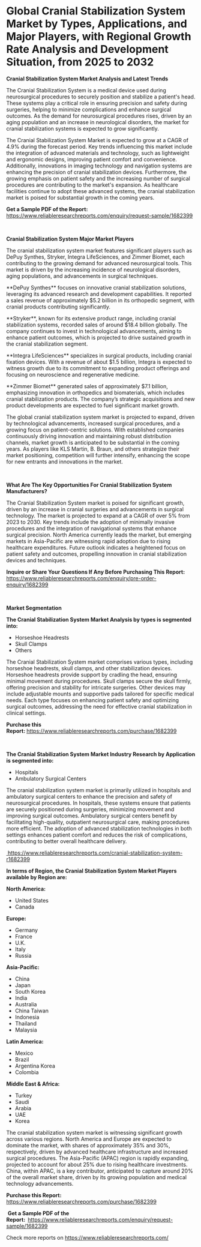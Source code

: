 <p><h1>Global Cranial Stabilization System Market by Types, Applications, and Major Players, with Regional Growth Rate Analysis and Development Situation, from 2025 to 2032</h1></p><p><strong>Cranial Stabilization System Market Analysis and Latest Trends</strong></p>
<p><p>The Cranial Stabilization System is a medical device used during neurosurgical procedures to securely position and stabilize a patient's head. These systems play a critical role in ensuring precision and safety during surgeries, helping to minimize complications and enhance surgical outcomes. As the demand for neurosurgical procedures rises, driven by an aging population and an increase in neurological disorders, the market for cranial stabilization systems is expected to grow significantly.</p><p>The Cranial Stabilization System Market is expected to grow at a CAGR of 4.9% during the forecast period. Key trends influencing this market include the integration of advanced materials and technology, such as lightweight and ergonomic designs, improving patient comfort and convenience. Additionally, innovations in imaging technology and navigation systems are enhancing the precision of cranial stabilization devices. Furthermore, the growing emphasis on patient safety and the increasing number of surgical procedures are contributing to the market's expansion. As healthcare facilities continue to adopt these advanced systems, the cranial stabilization market is poised for substantial growth in the coming years.</p></p>
<p><strong>Get a Sample PDF of the Report:&nbsp;</strong> <a href="https://www.reliableresearchreports.com/enquiry/request-sample/1682399?utm_campaign=3362&utm_medium=2&utm_source=Github&utm_content=ia&utm_term=26032025&utm_id=cranial-stabilization-system">https://www.reliableresearchreports.com/enquiry/request-sample/1682399</a></p>
<p>&nbsp;</p>
<p><strong>Cranial Stabilization System Major Market Players</strong></p>
<p><p>The cranial stabilization system market features significant players such as DePuy Synthes, Stryker, Integra LifeSciences, and Zimmer Biomet, each contributing to the growing demand for advanced neurosurgical tools. This market is driven by the increasing incidence of neurological disorders, aging populations, and advancements in surgical techniques.</p><p>**DePuy Synthes** focuses on innovative cranial stabilization solutions, leveraging its advanced research and development capabilities. It reported a sales revenue of approximately $5.2 billion in its orthopedic segment, with cranial products contributing significantly.</p><p>**Stryker**, known for its extensive product range, including cranial stabilization systems, recorded sales of around $18.4 billion globally. The company continues to invest in technological advancements, aiming to enhance patient outcomes, which is projected to drive sustained growth in the cranial stabilization segment.</p><p>**Integra LifeSciences** specializes in surgical products, including cranial fixation devices. With a revenue of about $1.5 billion, Integra is expected to witness growth due to its commitment to expanding product offerings and focusing on neuroscience and regenerative medicine.</p><p>**Zimmer Biomet** generated sales of approximately $7.1 billion, emphasizing innovation in orthopedics and biomaterials, which includes cranial stabilization products. The company’s strategic acquisitions and new product developments are expected to fuel significant market growth.</p><p>The global cranial stabilization system market is projected to expand, driven by technological advancements, increased surgical procedures, and a growing focus on patient-centric solutions. With established companies continuously driving innovation and maintaining robust distribution channels, market growth is anticipated to be substantial in the coming years. As players like KLS Martin, B. Braun, and others strategize their market positioning, competition will further intensify, enhancing the scope for new entrants and innovations in the market.</p></p>
<p>&nbsp;</p>
<p><strong>What Are The Key Opportunities For Cranial Stabilization System Manufacturers?</strong></p>
<p><p>The Cranial Stabilization System market is poised for significant growth, driven by an increase in cranial surgeries and advancements in surgical technology. The market is projected to expand at a CAGR of over 5% from 2023 to 2030. Key trends include the adoption of minimally invasive procedures and the integration of navigational systems that enhance surgical precision. North America currently leads the market, but emerging markets in Asia-Pacific are witnessing rapid adoption due to rising healthcare expenditures. Future outlook indicates a heightened focus on patient safety and outcomes, propelling innovation in cranial stabilization devices and techniques.</p></p>
<p><strong>Inquire or Share Your Questions If Any Before Purchasing This Report:</strong> <a href="https://www.reliableresearchreports.com/enquiry/pre-order-enquiry/1682399?utm_campaign=3362&utm_medium=2&utm_source=Github&utm_content=ia&utm_term=26032025&utm_id=cranial-stabilization-system">https://www.reliableresearchreports.com/enquiry/pre-order-enquiry/1682399</a></p>
<p>&nbsp;</p>
<p><strong>Market Segmentation</strong></p>
<p><strong>The Cranial Stabilization System Market Analysis by types is segmented into:</strong></p>
<p><ul><li>Horseshoe Headrests</li><li>Skull Clamps</li><li>Others</li></ul></p>
<p><p>The Cranial Stabilization System market comprises various types, including horseshoe headrests, skull clamps, and other stabilization devices. Horseshoe headrests provide support by cradling the head, ensuring minimal movement during procedures. Skull clamps secure the skull firmly, offering precision and stability for intricate surgeries. Other devices may include adjustable mounts and supportive pads tailored for specific medical needs. Each type focuses on enhancing patient safety and optimizing surgical outcomes, addressing the need for effective cranial stabilization in clinical settings.</p></p>
<p><strong>Purchase this Report:&nbsp;</strong><a href="https://www.reliableresearchreports.com/purchase/1682399?utm_campaign=3362&utm_medium=2&utm_source=Github&utm_content=ia&utm_term=26032025&utm_id=cranial-stabilization-system">https://www.reliableresearchreports.com/purchase/1682399</a></p>
<p>&nbsp;</p>
<p><strong>The Cranial Stabilization System Market Industry Research by Application is segmented into:</strong></p>
<p><ul><li>Hospitals</li><li>Ambulatory Surgical Centers</li></ul></p>
<p><p>The cranial stabilization system market is primarily utilized in hospitals and ambulatory surgical centers to enhance the precision and safety of neurosurgical procedures. In hospitals, these systems ensure that patients are securely positioned during surgeries, minimizing movement and improving surgical outcomes. Ambulatory surgical centers benefit by facilitating high-quality, outpatient neurosurgical care, making procedures more efficient. The adoption of advanced stabilization technologies in both settings enhances patient comfort and reduces the risk of complications, contributing to better overall healthcare delivery.</p></p>
<p><a href="https://www.reliableresearchreports.com/cranial-stabilization-system-r1682399?utm_campaign=3362&utm_medium=2&utm_source=Github&utm_content=ia&utm_term=26032025&utm_id=cranial-stabilization-system">&nbsp;https://www.reliableresearchreports.com/cranial-stabilization-system-r1682399</a></p>
<p><strong>In terms of Region, the Cranial Stabilization System Market Players available by Region are:</strong></p>
<p>
    <p> <strong> North America: </strong>
        <ul>
            <li>United States</li>
            <li>Canada</li>
        </ul>
        </p> 
    <p> <strong> Europe: </strong>
        <ul>
            <li>Germany</li>
            <li>France</li>
            <li>U.K.</li>
            <li>Italy</li>
            <li>Russia</li>
        </ul>
        </p> 
    <p> <strong> Asia-Pacific: </strong>
        <ul>
            <li>China</li>
            <li>Japan</li>
            <li>South Korea</li>
            <li>India</li>
            <li>Australia</li>
            <li>China Taiwan</li>
            <li>Indonesia</li>
            <li>Thailand</li>
            <li>Malaysia</li>
        </ul>
        </p> 
    <p> <strong> Latin America: </strong>
        <ul>
            <li>Mexico</li>
            <li>Brazil</li>
            <li>Argentina Korea</li>
            <li>Colombia</li>
        </ul>
        </p> 
    <p> <strong> Middle East & Africa: </strong>
        <ul>
            <li>Turkey</li>
            <li>Saudi</li>
            <li>Arabia</li>
            <li>UAE</li>
            <li>Korea</li>
        </ul>
    </p>
    </p>
<p><p>The cranial stabilization system market is witnessing significant growth across various regions. North America and Europe are expected to dominate the market, with shares of approximately 35% and 30%, respectively, driven by advanced healthcare infrastructure and increased surgical procedures. The Asia-Pacific (APAC) region is rapidly expanding, projected to account for about 25% due to rising healthcare investments. China, within APAC, is a key contributor, anticipated to capture around 20% of the overall market share, driven by its growing population and medical technology advancements.</p></p>
<p><strong>Purchase this Report: </strong><a href="https://www.reliableresearchreports.com/purchase/1682399?utm_campaign=3362&utm_medium=2&utm_source=Github&utm_content=ia&utm_term=26032025&utm_id=cranial-stabilization-system">https://www.reliableresearchreports.com/purchase/1682399</a></p>
<p>&nbsp;<strong>Get a Sample PDF of the Report:&nbsp;&nbsp;</strong><a href="https://www.reliableresearchreports.com/enquiry/request-sample/1682399?utm_campaign=3362&utm_medium=2&utm_source=Github&utm_content=ia&utm_term=26032025&utm_id=cranial-stabilization-system">https://www.reliableresearchreports.com/enquiry/request-sample/1682399</a></p>
<p><strong></strong></p>
<p>Check more reports on <a href="https://www.reliableresearchreports.com/?utm_campaign=3362&utm_medium=2&utm_source=Github&utm_content=ia&utm_term=26032025&utm_id=cranial-stabilization-system">https://www.reliableresearchreports.com/</a></p>